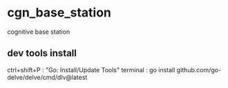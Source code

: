 # cgn_base_station

cognitive base station

## dev tools install

ctrl+shift+P : "Go: Install/Update Tools"
terminal : go install github.com/go-delve/delve/cmd/dlv@latest
